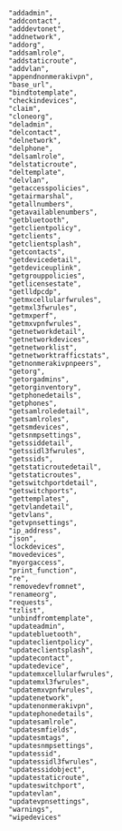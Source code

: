     "addadmin",
    "addcontact",
    "adddevtonet",
    "addnetwork",
    "addorg",
    "addsamlrole",
    "addstaticroute",
    "addvlan",
    "appendnonmerakivpn",
    "base_url",
    "bindtotemplate",
    "checkindevices",
    "claim",
    "cloneorg",
    "deladmin",
    "delcontact",
    "delnetwork",
    "delphone",
    "delsamlrole",
    "delstaticroute",
    "deltemplate",
    "delvlan",
    "getaccesspolicies",
    "getairmarshal",
    "getallnumbers",
    "getavailablenumbers",
    "getbluetooth",
    "getclientpolicy",
    "getclients",
    "getclientsplash",
    "getcontacts",
    "getdevicedetail",
    "getdeviceuplink",
    "getgrouppolicies",
    "getlicensestate",
    "getlldpcdp",
    "getmxcellularfwrules",
    "getmxl3fwrules",
    "getmxperf",
    "getmxvpnfwrules",
    "getnetworkdetail",
    "getnetworkdevices",
    "getnetworklist",
    "getnetworktrafficstats",
    "getnonmerakivpnpeers",
    "getorg",
    "getorgadmins",
    "getorginventory",
    "getphonedetails",
    "getphones",
    "getsamlroledetail",
    "getsamlroles",
    "getsmdevices",
    "getsnmpsettings",
    "getssiddetail",
    "getssidl3fwrules",
    "getssids",
    "getstaticroutedetail",
    "getstaticroutes",
    "getswitchportdetail",
    "getswitchports",
    "gettemplates",
    "getvlandetail",
    "getvlans",
    "getvpnsettings",
    "ip_address",
    "json",
    "lockdevices",
    "movedevices",
    "myorgaccess",
    "print_function",
    "re",
    "removedevfromnet",
    "renameorg",
    "requests",
    "tzlist",
    "unbindfromtemplate",
    "updateadmin",
    "updatebluetooth",
    "updateclientpolicy",
    "updateclientsplash",
    "updatecontact",
    "updatedevice",
    "updatemxcellularfwrules",
    "updatemxl3fwrules",
    "updatemxvpnfwrules",
    "updatenetwork",
    "updatenonmerakivpn",
    "updatephonedetails",
    "updatesamlrole",
    "updatesmfields",
    "updatesmtags",
    "updatesnmpsettings",
    "updatessid",
    "updatessidl3fwrules",
    "updatessidobject",
    "updatestaticroute",
    "updateswitchport",
    "updatevlan",
    "updatevpnsettings",
    "warnings",
    "wipedevices"